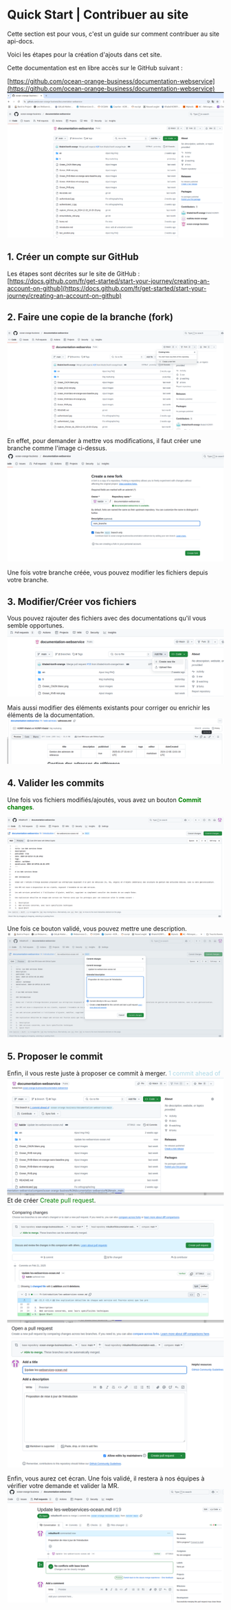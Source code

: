 # Quick Start | Contribuer au site

Cette section est pour vous, c'est un guide sur comment contribuer au site api-docs.

Voici les étapes pour la création d'ajouts dans cet site.

Cette documentation est en libre accès sur le GitHub suivant :

[https://github.com/ocean-orange-business/documentation-webservice](https://github.com/ocean-orange-business/documentation-webservice)
![git_hub_link.png](/contributing_img/git_hub_link.png)

## 1. Créer un compte sur GitHub 
Les étapes sont décrites sur le site de GitHub :
[https://docs.github.com/fr/get-started/start-your-journey/creating-an-account-on-github](https://docs.github.com/fr/get-started/start-your-journey/creating-an-account-on-github)

## 2. Faire une copie de la branche (fork)
![create_new_fork.png](/contributing_img/create_new_fork.png)

En effet, pour demander à mettre vos modifications, il faut créer une branche comme l'image ci-dessus. 
![name_new_fork.png](/contributing_img/create_new_fork2.png)

Une fois votre branche créée, vous pouvez modifier les fichiers depuis votre branche.

## 3. Modifier/Créer vos fichiers
Vous pouvez rajouter des fichiers avec des documentations qu'il vous semble opportunes.
![create_file.png](/contributing_img/create_file.png)

Mais aussi modifier des éléments existants pour corriger ou enrichir les éléments de la documentation. 
![mod_file.png](/contributing_img/mod_file.png)

## 4. Valider les commits
Une fois vos fichiers modifiés/ajoutés, vous avez un bouton <span style="color: green;">**Commit changes**</span>.

![commit_change.png](/contributing_img/commit_change.png)

Une fois ce bouton validé, vous pouvez mettre une description.
![msg_commit_change.png](/contributing_img/msg_commit_change.png)

## 5. Proposer le commit
Enfin, il vous reste juste à proposer ce commit à merger. <span style="color: lightblue;">1 commit ahead of</span>
![ask_maj_commit1.png](/contributing_img/ask_maj_commit1.png)
Et de créer <span style="color: green;">Create pull request</span>.
![create_pull_request.png](/contributing_img/create_pull_request.png)
![title_pull_request.png](/contributing_img/title_pull_request.png)

Enfin, vous aurez cet écran. Une fois validé, il restera à nos équipes à vérifier votre demande et valider la MR.
![validation_pull_request.png](/contributing_img/validation_pull_request.png)
```

